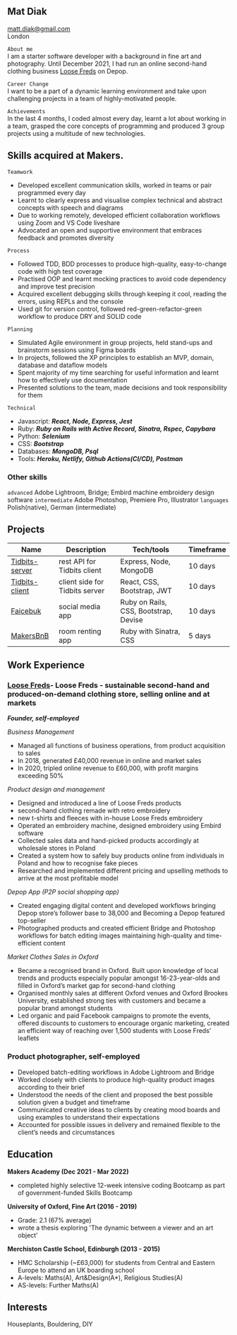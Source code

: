## Mat Diak
matt.diak@gmail.com  
London

```About me```  
I am a starter software developer with a background in fine art and photography. Until December 2021, I had run an online second-hand clothing business [Loose Freds](https://depop.com/loosefreds) on Depop.

```Career Change```  
I want to be a part of a dynamic learning environment and take upon challenging projects in a team of highly-motivated people.

```Achievements```  
In the last 4 months, I coded almost every day, learnt a lot about working in a team, grasped the core concepts of programming and produced 3 group projects using a multitude of new technologies.

## Skills acquired at Makers. 
```Teamwork```
  - Developed excellent communication skills, worked in teams or pair programmed every day
  - Learnt to clearly express and visualise complex technical and abstract concepts with speech and diagrams
  - Due to working remotely, developed efficient collaboration workflows using Zoom and VS Code liveshare
  - Advocated an open and supportive environment that embraces feedback and promotes diversity


```Process```
  - Followed TDD, BDD processes to produce high-quality, easy-to-change code with high test coverage
  - Practised OOP and learnt mocking practices to avoid code dependency and improve test precision
  - Acquired excellent debugging skills through keeping it cool, reading the errors, using REPLs and the console
  - Used git for version control, followed red-green-refactor-green workflow to produce DRY and SOLID code


```Planning```
  - Simulated Agile environment in group projects, held stand-ups and brainstorm sessions using Figma boards
  - In projects, followed the XP principles to establish an MVP, domain, database and dataflow models
  - Spent majority of my time searching for useful information and learnt how to effectively use documentation
  - Presented solutions to the team, made decisions and took responsibility for them


```Technical```
  - Javascript: ***React, Node, Express, Jest***
  - Ruby: ***Ruby on Rails with Active Record, Sinatra, Rspec, Capybara***
  - Python: ***Selenium***
  - CSS: ***Bootstrap***
  - Databases: ***MongoDB, Psql***
  - Tools: ***Heroku, Netlify, Github Actions(CI/CD), Postman***

### Other skills

  ```advanced``` Adobe Lightroom, Bridge; Embird machine embroidery design software
  ```intermediate``` Adobe Photoshop, Premiere Pro, Illustrator
  ```languages``` Polish(native), German (intermediate)

## Projects

| Name                         | Description       | Tech/tools        | Timeframe |
| ---------------------------- | ----------------- | ----------------- | --------- |
| [Tidbits-server](https://github.com/mat-diak/tidbits-server) | rest API for Tidbits client | Express, Node, MongoDB  | 10 days |
| [Tidbits-client](https://github.com/mat-diak/tidbits-client) | client side for Tidbits server | React, CSS, Bootstrap, JWT | 10 days |
| [Faicebuk](https://github.com/mat-diak/Faicebuk) | social media app | Ruby on Rails, CSS, Bootstrap, Devise | 10 days
| [MakersBnB](https://github.com/mat-diak/MakersBnb) | room renting app | Ruby with Sinatra, CSS | 5 days

## Work Experience

### **[Loose Freds](https://depop.com/loosefreds)- Loose Freds - sustainable second-hand and produced-on-demand clothing store, selling online and at markets**
***Founder, self-employed***

*Business Management*
  - Managed all functions of business operations, from product acquisition to sales
  - In 2018, generated £40,000 revenue in online and market sales
  - In 2020, tripled online revenue to £60,000, with profit margins exceeding 50%


*Product design and management*
  - Designed and introduced a line of Loose Freds products
  - second-hand clothing remade with retro embroidery
  - new t-shirts and fleeces with in-house Loose Freds embroidery
  - Operated an embroidery machine, designed embroidery using Embird software
  - Collected sales data and hand-picked products accordingly at wholesale stores in Poland
  - Created a system how to safely buy products online from individuals in Poland and how to recognise fake pieces
  - Researched and implemented different pricing and upselling methods to arrive at the most profitable model


*Depop App (P2P social shopping app)*
  - Created engaging digital content and developed workflows bringing Depop store’s follower base to 38,000 and Becoming a Depop featured top-seller
  - Photographed products and created efficient Bridge and Photoshop workflows for batch editing images maintaining high-quality and time-efficient content


*Market Clothes Sales in Oxford*
  - Became a recognised brand in Oxford. Built upon knowledge of local trends and products especially popular amongst 16-23-year-olds and filled in Oxford’s market gap for second-hand clothing
  - Organised monthly sales at different Oxford venues and Oxford Brookes University, established strong ties with customers and became a popular brand amongst students
  - Led organic and paid Facebook campaigns to promote the events, offered discounts to customers to encourage organic marketing, created an efficient way of reaching over 1,500 students with Loose Freds’ leaflets

### **Product photographer, self-employed**

  - Developed batch-editing workflows in Adobe Lightroom and Bridge
  - Worked closely with clients to produce high-quality product images according to their brief
  - Understood the needs of the client and proposed the best possible solution given a budget and timeframe
  - Communicated creative ideas to clients by creating mood boards and using examples to understand their expectations
  - Accounted for possible issues in delivery and remained flexible to the client’s needs and circumstances


## Education

**Makers Academy (Dec 2021 - Mar 2022)**
- completed highly selective 12-week intensive coding Bootcamp as part of government-funded Skills Bootcamp

**University of Oxford, Fine Art (2016 - 2019)**
- Grade: 2.1 (67% average)
- wrote a thesis exploring 'The dynamic between a viewer and an art object'

**Merchiston Castle School, Edinburgh (2013 - 2015)**
- HMC Scholarship (~£63,000) for students from Central and Eastern Europe to attend an UK boarding school
- A-levels: Maths(A), Art&Design(A*), Religious Studies(A)
- AS-levels: Further Maths(A)

## Interests

Houseplants, Bouldering, DIY
